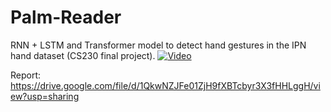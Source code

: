 # Palm-Reader
RNN + LSTM and Transformer model to detect hand gestures in the IPN hand dataset (CS230 final project).
[![Video](https://img.youtube.com/vi/ZHURZJWwBPY/maxresdefault.jpg)](https://www.youtube.com/watch?v=ZHURZJWwBPY)

Report: https://drive.google.com/file/d/1QkwNZJFe01ZjH9fXBTcbyr3X3fHHLggH/view?usp=sharing
